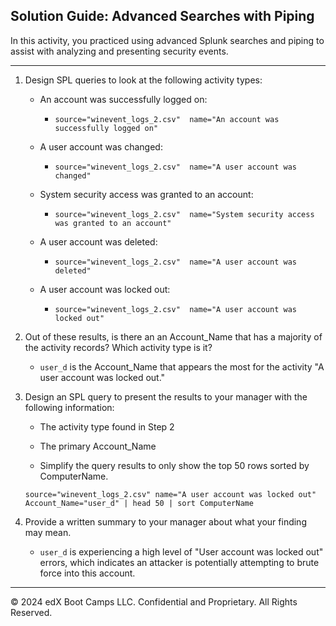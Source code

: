 ## Solution Guide: Advanced Searches with Piping 

In this activity, you practiced using advanced Splunk searches and piping to assist with analyzing and presenting security events.

---

1. Design SPL queries to look at the following activity types:

    - An account was successfully logged on:

      - `source="winevent_logs_2.csv"  name="An account was successfully logged on"`

    - A user account was changed:

      - `source="winevent_logs_2.csv"  name="A user account was changed"`

    - System security access was granted to an account:

      - `source="winevent_logs_2.csv"  name="System security access was granted to an account"`

    - A user account was deleted:

      - `source="winevent_logs_2.csv"  name="A user account was deleted"`

    - A user account was locked out:

      - `source="winevent_logs_2.csv"  name="A user account was locked out"`


2. Out of these results, is there an an Account_Name that has a majority of the activity records? Which activity type is it?
  
   - `user_d` is the Account_Name that appears the most for the activity "A user account was locked out."

3. Design an SPL query to present the results to your manager with the following information:

    -  The activity type found in Step 2

    -  The primary Account_Name

    -  Simplify the query results to only show the top 50 rows sorted by ComputerName. 
  
   `source="winevent_logs_2.csv" name="A user account was locked out" Account_Name="user_d" | head 50 | sort ComputerName` 

4. Provide a written summary to your manager about what your finding may mean.

   - `user_d` is experiencing a high level of "User account was locked out" errors, which indicates an attacker is potentially attempting to brute force into this account.

---

© 2024 edX Boot Camps LLC. Confidential and Proprietary. All Rights Reserved.  

